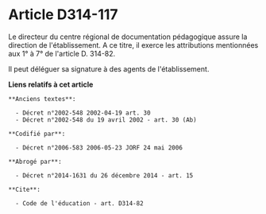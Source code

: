 # Article D314-117

Le directeur du centre régional de documentation pédagogique assure la direction de l'établissement. A ce titre, il exerce
les attributions mentionnées aux 1° à 7° de l'article D. 314-82. 

Il peut déléguer sa signature à des agents de l'établissement.

**Liens relatifs à cet article**

	**Anciens textes**:

	  - Décret n°2002-548 2002-04-19 art. 30
	  - Décret n°2002-548 du 19 avril 2002 - art. 30 (Ab)

	**Codifié par**:

	  - Décret n°2006-583 2006-05-23 JORF 24 mai 2006

	**Abrogé par**:

	  - Décret n°2014-1631 du 26 décembre 2014 - art. 15

	**Cite**:

	  - Code de l'éducation - art. D314-82
